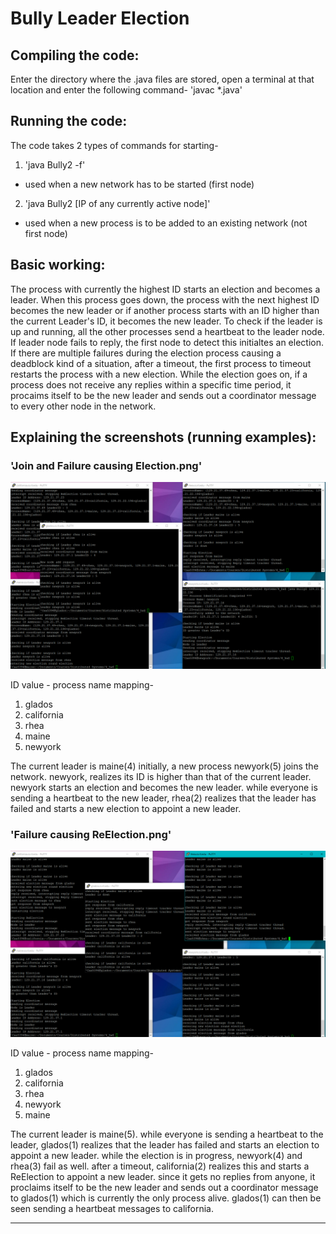 # Bully Leader Election

## Compiling the code:
Enter the directory where the .java files are stored, open a terminal at that location and enter the following command-
'javac *.java'

## Running the code:
The code takes 2 types of commands for starting-
1. 'java Bully2 -f'
  * used when a new network has to be started (first node)
2. 'java Bully2 [IP of any currently active node]'
  * used when a new process is to be added to an existing network (not first node)

## Basic working:
The process with currently the highest ID starts an election and becomes a leader. When this process goes down, the process with the next highest ID becomes the new leader or if another process starts with an ID higher than the current Leader's ID, it becomes the new leader. To check if the leader is up and running, all the other processes send a heartbeat to the leader node. If leader node fails to reply, the first node to detect this initialtes an election. If there are multiple failures during the election process causing a deadblock kind of a situation, after a timeout, the first process to timeout restarts the process with a new election. While the election goes on, if a process does not receive any replies within a specific time period, it procaims itself to be the new leader and sends out a coordinator message to every other node in the network.

## Explaining the screenshots (running examples):

### 'Join and Failure causing Election.png'

![See Image](https://github.com/adityaadvani/Bully-leader-election/blob/master/join%20and%20Failure%20causing%20Election.png "Join and Failure causing Election")

ID value - process name mapping-
1. glados
2. california
3. rhea
4. maine
5. newyork

The current leader is maine(4) initially, a new process newyork(5) joins the network. newyork, realizes its ID is higher than that of the current leader. newyork starts an election and becomes the new leader. while everyone is sending a heartbeat to the new leader, rhea(2) realizes that the leader has failed and starts a new election to appoint a new leader.

### 'Failure causing ReElection.png'
![See Image](https://github.com/adityaadvani/Bully-leader-election/blob/master/Failure%20causing%20ReElection.png "Failure causing ReElection")

ID value - process name mapping-
1. glados
2. california
3. rhea
4. newyork
5. maine

The current leader is maine(5). while everyone is sending a heartbeat to the leader, glados(1) realizes that the leader has failed and starts an election to appoint a new leader. while the election is in progress, newyork(4) and rhea(3) fail as well. after a timeout, california(2) realizes this and starts a ReElection to appoint a new leader. since it gets no replies from anyone, it proclaims itself to be the new leader and sends out a coordinator message to glados(1) which is currently the only process alive. glados(1) can then be seen sending a heartbeat messages to california.
________________________________________________________________________________
